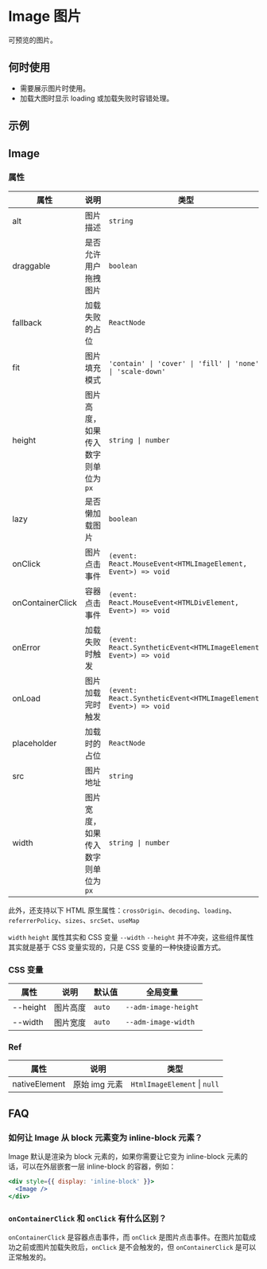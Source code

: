 # Image 图片

可预览的图片。

## 何时使用

- 需要展示图片时使用。
- 加载大图时显示 loading 或加载失败时容错处理。

## 示例

<code src="./demos/demo1.tsx"></code>

<code src="./demos/demo2.tsx" debug></code>

## Image

### 属性

| 属性 | 说明 | 类型 | 默认值 |
| --- | --- | --- | --- |
| alt | 图片描述 | `string` | - |
| draggable | 是否允许用户拖拽图片 | `boolean` | `false` |
| fallback | 加载失败的占位 | `ReactNode` | 默认占位 |
| fit | 图片填充模式 | `'contain' \| 'cover' \| 'fill' \| 'none' \| 'scale-down'` | `'fill'` |
| height | 图片高度，如果传入数字则单位为 `px` | `string \| number` | - |
| lazy | 是否懒加载图片 | `boolean` | `false` |
| onClick | 图片点击事件 | `(event: React.MouseEvent<HTMLImageElement, Event>) => void` | - |
| onContainerClick | 容器点击事件 | `(event: React.MouseEvent<HTMLDivElement, Event>) => void` | - |
| onError | 加载失败时触发 | `(event: React.SyntheticEvent<HTMLImageElement, Event>) => void` | - |
| onLoad | 图片加载完时触发 | `(event: React.SyntheticEvent<HTMLImageElement, Event>) => void` | - |
| placeholder | 加载时的占位 | `ReactNode` | 默认占位 |
| src | 图片地址 | `string` | - |
| width | 图片宽度，如果传入数字则单位为 `px` | `string \| number` | - |

此外，还支持以下 HTML 原生属性：`crossOrigin`、`decoding`、`loading`、`referrerPolicy`、`sizes`、`srcSet`、`useMap`

`width` `height` 属性其实和 CSS 变量 `--width` `--height` 并不冲突，这些组件属性其实就是基于 CSS 变量实现的，只是 CSS 变量的一种快捷设置方式。

### CSS 变量

| 属性     | 说明     | 默认值 | 全局变量             |
| -------- | -------- | ------ | -------------------- |
| --height | 图片高度 | `auto` | `--adm-image-height` |
| --width  | 图片宽度 | `auto` | `--adm-image-width`  |

### Ref

| 属性          | 说明          | 类型                         |
| ------------- | ------------- | ---------------------------- |
| nativeElement | 原始 img 元素 | `HtmlImageElement` \| `null` |

## FAQ

### 如何让 Image 从 block 元素变为 inline-block 元素？

Image 默认是渲染为 block 元素的，如果你需要让它变为 inline-block 元素的话，可以在外层嵌套一层 inline-block 的容器，例如：

```jsx
<div style={{ display: 'inline-block' }}>
  <Image />
</div>
```

### `onContainerClick` 和 `onClick` 有什么区别？

`onContainerClick` 是容器点击事件，而 `onClick` 是图片点击事件。在图片加载成功之前或图片加载失败后，`onClick` 是不会触发的，但 `onContainerClick` 是可以正常触发的。
